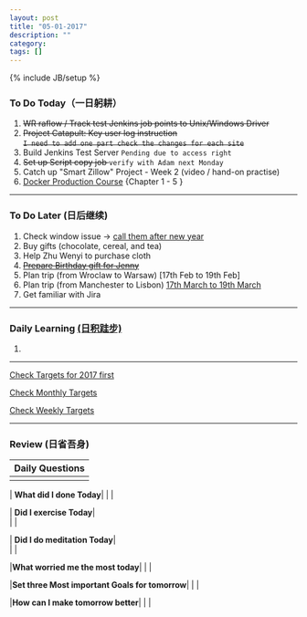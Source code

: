```yaml
---
layout: post
title: "05-01-2017"
description: ""
category: 
tags: []
---
```

{% include JB/setup %}

### To Do Today（一日躬耕）

1. <s>WR raflow / Track test Jenkins job points to Unix/Windows Driver </s>
2. <s>Project Catapult: Key user log instruction  
```I need to add one part check the changes for each site``` </s>
3. Build Jenkins Test Server 
``` Pending due to access right ```
4. <s>Set up Script copy job </s> 
``` verify with Adam next Monday ```
4. Catch up "Smart Zillow" Project - Week 2 (video / hand-on practise)
5. [Docker Production Course](https://www.udemy.com/the-docker-for-devops-course-from-development-to-production/learn/v4/overview) {Chapter 1 - 5 }

---

### To Do Later (日后继续) 
 
1. Check window issue -> [call them after new year](http://neil526.tripod.com/)
2. Buy gifts (chocolate, cereal, and tea)
3. Help Zhu Wenyi to purchase cloth 
4. <s>[Prepare Birthday gift for Jenny](http://newparent.com/gear/2015-edition-10-best-gifts-for-new-moms/P6)</s>
5. Plan trip (from Wroclaw to Warsaw) [17th Feb to 19th Feb]
6. Plan trip (from Manchester to Lisbon) [17th March to 19th March](https://www.google.com/flights/?curr=GBP#search;f=MAN;t=LIS;d=2017-03-17;r=2017-03-19;sel=MANLIS0ZB1324) 
7. Get familiar with Jira
---

### Daily Learning [(日积跬步)]()

1. 


---

[Check Targets for 2017 first](https://yitianxu.github.io/2016/12/30/resolution-for-2017)

[Check Monthly Targets](https://yitianxu.github.io/pages/monthly%20targets/Monthly)

[Check Weekly Targets](https://yitianxu.github.io/pages/weekly%20targets/Weekly%20Targets) 

---

### Review (日省吾身)

| Daily Questions                   |                                           
|:----------------------------------|
|                                   |

| **What did I done Today**| 
|    |

| **Did I exercise Today**|          
|     |

| **Did I do meditation Today**|          
|     |

|**What worried me the most today**|
|                                |

|**Set three Most important Goals for tomorrow**|
|                                        |

|**How can I make tomorrow better**|
|                          |